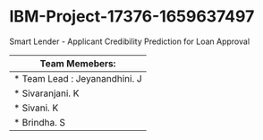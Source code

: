 # IBM-Project-17376-1659637497
Smart Lender - Applicant Credibility Prediction for Loan Approval


|Team Memebers:   |
|----------------|
|* Team Lead : Jeyanandhini. J|               |
|* Sivaranjani. K  |
|* Sivani. K       |
|* Brindha. S      |
